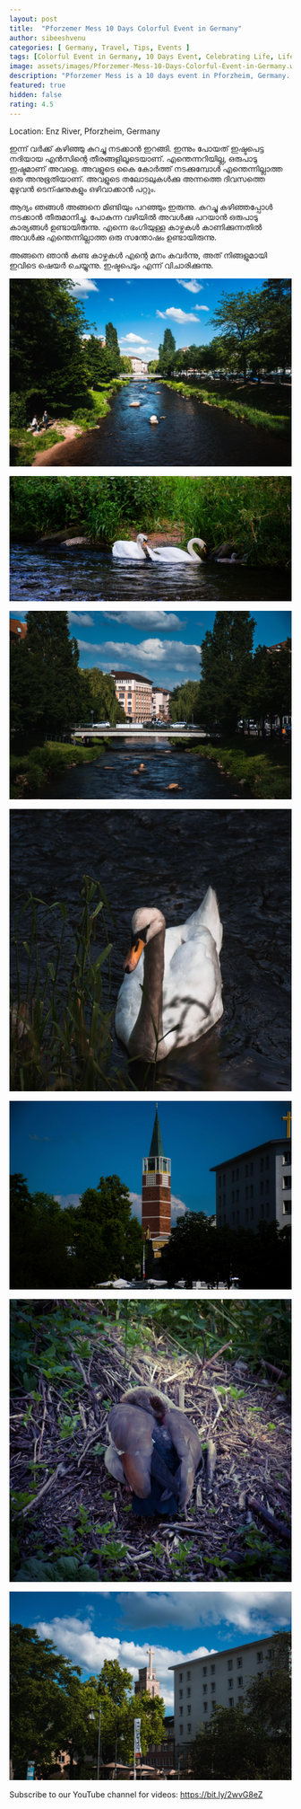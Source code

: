 ```yaml
---
layout: post
title:  "Pforzemer Mess 10 Days Colorful Event in Germany"
author: sibeeshvenu
categories: [ Germany, Travel, Tips, Events ]
tags: [Colorful Event in Germany, 10 Days Event, Celebrating Life, Life at Germany, Life in Germany, Sibeesh Passion, Njan Oru Malayali, ഞാൻ ഒരു മലയാളി, https://njan-oru-malayali.com/, Germaniyile Nalukal, Germany, Malayali in Germany, Indians in Germany, Keralite in Germany, Malayalees in Germany]
image: assets/images/Pforzemer-Mess-10-Days-Colorful-Event-in-Germany.webp
description: "Pforzemer Mess is a 10 days event in Pforzheim, Germany. It is an amazing event where people from different cities will gather together in Pforzheim."
featured: true
hidden: false
rating: 4.5
---
```


Location: Enz River, Pforzheim, Germany

ഇന്ന് വർക്ക് കഴിഞ്ഞു കുറച്ചു നടക്കാൻ ഇറങ്ങി. ഇന്നും പോയത് ഇഷ്ടപെട്ട നദിയായ എൻസിന്റെ തീരങ്ങളിലൂടെയാണ്. എന്തെന്നറിയില്ല, ഒരുപാടു ഇഷ്ടമാണ് അവളെ. അവളുടെ കൈ കോർത്ത് നടക്കുമ്പോൾ എന്തെന്നില്ലാത്ത ഒരു അനുഭൂതിയാണ്. അവളുടെ തലോടലുകൾക്കു അന്നത്തെ ദിവസത്തെ മുഴുവൻ ടെന്ഷനുകളും ഒഴിവാക്കാൻ പറ്റും. 

ആദ്യം ഞങ്ങൾ അങ്ങനെ മിണ്ടിയും പറഞ്ഞും ഇരുന്നു. കുറച്ചു കഴിഞ്ഞപ്പോൾ നടക്കാൻ തീരുമാനിച്ചു. പോകുന്ന വഴിയിൽ അവൾക്കു പറയാൻ ഒരുപാടു കാര്യങ്ങൾ ഉണ്ടായിരുന്നു. എന്നെ ഭംഗിയുള്ള കാഴ്ചകൾ കാണിക്കുന്നതിൽ അവൾക്കു എന്തെന്നില്ലാത്ത ഒരു സന്തോഷം ഉണ്ടായിരുന്നു. 

അങ്ങനെ ഞാൻ കണ്ട കാഴ്ചകൾ എന്റെ മനം കവർന്നു, അത് നിങ്ങളുമായി ഇവിടെ ഷെയർ ചെയ്യുന്നു. ഇഷ്ടപെടും എന്ന് വിചാരിക്കുന്നു. 

<p>
<img class="shadow-lg" src="/assets/images/River-Long-Shot.webp" alt="Enz River Long Shot">
</p> 

<p>
<img class="shadow-lg" src="/assets/images/Two-Swan.webp" alt="Two Lovely Swan">
</p> 

<p>
<img class="shadow-lg" src="/assets/images/Closed-Look.webp" alt="Enz River Close Look">
</p> 

<p>
<img class="shadow-lg" src="/assets/images/Single-Swan.webp" alt="Single Swan">
</p> 

<p>
<img class="shadow-lg" src="/assets/images/Church-Closed-Look.webp" alt="Church Close Look">
</p> 

<p>
<img class="shadow-lg" src="/assets/images/Suprising-Duck.webp" alt="Duck">
</p> 

<p>
<img class="shadow-lg" src="/assets/images/Church.webp" alt="Church">
</p> 

<p>
Subscribe to our YouTube channel for videos: <a target="_blank" href="https://bit.ly/2wvG8eZ">https://bit.ly/2wvG8eZ</a>
</p>

